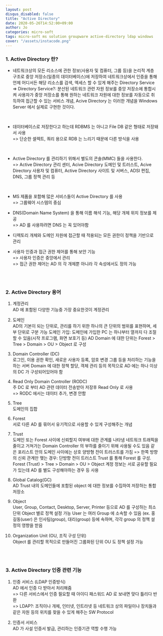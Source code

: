 ```yaml
---
layout: post
disqus_disabled: false
title: "Active Directory"
date: 2020-05-26T14:52:00+09:00
author: Jo
categories: micro-soft
tags: micro-soft ms solution groupware active-directory ldap windows 
cover: "/assets/instacode.png"
---
```


### 1. Active Directory 란?

* 네트워크상의 모든 리소스에 관한 정보(사용자 및 컴퓨터, 그룹 등)을 논리적 계층 구조로 중앙 저장소(일종의 데이터베이스)에 저장하여 네트워크상에서 인증을 통해 언제 어디서든 해당 리소스를 검색, 엑세스 할 수 있게 해주는 Directory Service<br>
=> Directory Service?: 분산된 네트워크 관련 자원 정보를 중앙 저장소에 통합시켜 사용자가 중앙 저장소를 통해 원하는 네트워크 자원에 대한 정보를 자동으로 취득하여 접근할 수 있는 서비스 개념, Acive Directory 는 이러한 개념을 Windows Server 에서 실제로 구현한 것이다.<br>
<br>

* 데이터베이스로 저장한다고 하는데 RDBMS 는 아니고 File DB 같은 형태로 저장돼서 사용<br>
=> 단순한 셀렉트, 쿼리 용으로 RDB 는 느리기 때문에 다른 방식을 사용<br>
<br>

* Active Directory 를 관리하기 위해서 별도의 콘솔(MMC) 들을 사용한다.<br>
=> Active Directory 관리 센터, Acive Directory 도메인 및 트러스트, Acive Directory 사용자 및 컴퓨터, Active Directory 사이트 및 서버스, ADSI 편집, DNS, 그룹 정책 관리 등<br>
<br>

* MS 제품을 포함해 많은 서비스들이 Active Directory 를 사용<br>
=> 그룹웨어 시스템의 중심

* DNS(Domain Name System) 을 통해 이름 해석 기능, 해당 개체 위치 정보를 제공<br>
=> AD 를 사용하려면 DNS 는 꼭 있어야함<br>

* 디렉토리 개체와 도메인 자원에 접근할 때 적용되는 모든 권한이 정책을 기반으로 관리<br>

* 사용자 인증과 접근 권한 제어를 통해 보안 기능<br>
=> 사용자 인증은 중앙에서 관리<br>
=> 접근 권한 제어는 AD 의 각 개체뿐 아니라 각 속성에서도 정의 가능<br>
<br>
<br>

### 2. Active Directory 용어

1. 계정관리<br>
AD 에 포함된 다양한 기능중 가장 중요한것이 계정관리<br>

2. 도메인<br>
AD의 기본이 되는 단위로, 관리를 하기 위한 하나의 큰 단위의 범위를 표현하며, 세부 단위로 구분 가능
도메인 가입: 도메인에 가입한 PC 는 하나부터 열까지 다 조절할 수 있음(시작 프로그램, 화면 보호기 등)
AD Domain 에 대한 단위는 Forest > Tree > Domain > OU > Object 로 구성

3. Domain Controller (DC)<br>
로그인, 이용 권한 확인, 새로운 사용자 등록, 암호 변경 그룹 등을 처리하는 기능을 하는 서버
Domain 에 대한 정책 할당, 객체 관리 등의 목적으로 AD 에는 하나 이상의 DC 가 구성되어있어야 함

4. Read Only Domain Controller (RODC)<br>
주 DC 로 부터 AD 관련 데이터 전송받아 저장후 Read Only 로 사용<br>
  => RODC 에서는 데이터 추가, 변경 안함

5. Tree<br>
도메인의 집합

6. Forest<br>
서로 다른 AD 를 묶어서 유기적으로 사용할 수 있게 구성해주는 개념

7. Trust<br>
도메인 또는 Forest 사이에 신뢰할지 여부에 대한 관계를 나타냄
네트워크 트래픽을 줄이고 거쳐가는 Domain Controller 의 부하를 줄이기 위해 사용될 수도 있음
같은 포리스트 안의 도메인 사이에는 상호 양방형 전이 트러스트를 가짐
  => 한쪽 방향의 신뢰 관계만 맺는 경우: 단방향 전이 트러스트
Trust 를 통해 Forest 를 구성. Forest (Trust) > Tree > Domain > OU > Object
계정 정보는 서로 공유할 필요가 있는데 AD 를 별도 구성해야하는 경우 등 사용

8. Global Catalog(GC)<br>
AD Trust 내의 도메인들에 포함된 object 에 대한 정보를 수집하여 저장하는 통합 저장소

9. Object<br>
User, Group, Contact, Desktop, Server, Printer 등으로 AD 를 구성하는 최소 단위
Object 별로 정책 설정 가능
User 는 여러 Group 에 소속할 수 있음 (ex. 홍길동(user) 은 인사팀(group), 대리(group) 등에 속하며, 각각 group 의 정책 설정의 영향을 받음

10. Organization Unit (OU, 조직 구성 단위)<br>
Object 를 관리할 목적으로 만들어진 그룹화된 단위
OU 도 정책 설정 가능
<br>
<br>

### 3. Active Directory 인증 관련 기능
1. 인증 서비스 (LDAP 인증방식)<br>
AD 에서 인증 다 받아서 처리해줌<br>
  => 다른 서비스에서 인증 필요할 때 아이디 패스워드 AD 로 보내면 맞다 틀리다 반환<br>
  => LDAP?: 조직이나 개체, 인터넷, 인트라넷 등 네트워크 상의 파일이나 장치들과 같은 자원 등의 위치를 찾을 수 있게 해주는 SW Protocol

2. 인증서 서비스<br>
AD 가 사설 인증서 발급, 관리하는 인증기관 역할 수행 가능